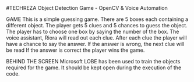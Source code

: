 <html>
<head>
</head>
<body>
#TECHREZA
Object Detection Game - OpenCV & Voice Automation

GAME
This is a simple guessing game. 
There are 5 boxes each containing a different object. 
The player gets 5 clues and 5 chances to guess the object.
The player has to choose one box by saying the number of the box.
The voice assistant, Riora will read out each clue.
After each clue the player will have a chance to say the answer.
If the answer is wrong, the next clue will be read 
If the answer is correct the player wins the game.


BEHIND THE SCREEN
Microsoft LOBE has been used to train the objects required for the game.
It should be kept open during the execution of the code.



</body>
</html>
